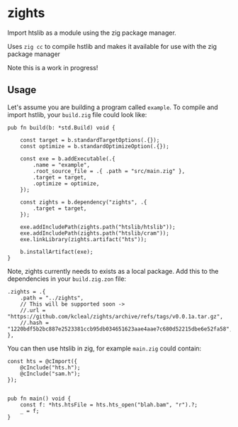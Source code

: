 zights
======

Import htslib as a module using the zig package manager.
 
Uses `zig cc` to compile hstlib and makes it available for use with the zig package manager

Note this is a work in progress!

Usage
-----

Let's assume you are building a program called `example`.
To compile and import hstlib, your `build.zig` file could look like:

```zig
pub fn build(b: *std.Build) void {

    const target = b.standardTargetOptions(.{});
    const optimize = b.standardOptimizeOption(.{});

    const exe = b.addExecutable(.{
        .name = "example",
        .root_source_file = .{ .path = "src/main.zig" },
        .target = target,
        .optimize = optimize,
    });

    const zights = b.dependency("zights", .{
        .target = target,
    });

    exe.addIncludePath(zights.path("htslib/htslib"));
    exe.addIncludePath(zights.path("htslib/cram"));
    exe.linkLibrary(zights.artifact("hts"));

    b.installArtifact(exe);
}
```
Note, zights currently needs to exists as a local package.
Add this to the dependencies in your `build.zig.zon` file:

```zig
.zights = .{
    .path = "../zights",
    // This will be supported soon ->
    //.url = "https://github.com/kcleal/zights/archive/refs/tags/v0.0.1a.tar.gz",
    //.hash = "1220bdf5b2bc887e2523381ccb95db034651623aae4aae7c680d52215dbe6e52fa58",
},
```


You can then use htslib in zig, for example `main.zig` could contain:

```zig
const hts = @cImport({
    @cInclude("hts.h");
    @cInclude("sam.h");
});


pub fn main() void {
    const f: *hts.htsFile = hts.hts_open("blah.bam", "r").?;
    _ = f;
}
```
